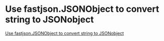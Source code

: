 # Use fastjson.JSONObject to convert string to JSONobject
[Use fastjson.JSONObject to convert string to JSONobject](https://aiwithcloud.com/2022/09/19/use_fastjson-jsonobject_to_convert_string_to_jsonobject/)